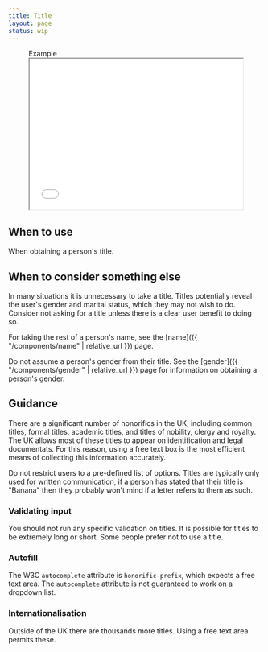 ```yaml
---
title: Title
layout: page
status: wip
---
```


<figure class="iframe">
<figcaption class="iframe__label">
Example
</figcaption>
<iframe class="iframe__frame" src="{{ "/example/title" | relative_url }}" width="100%" height="300"></iframe>
</figure>

## When to use

When obtaining a person's title.

## When to consider something else

In many situations it is unnecessary to take a title. Titles potentially reveal the user's gender and marital status, which they may not wish to do. Consider not asking for a title unless there is a clear user benefit to doing so.

For taking the rest of a person's name, see the [name]({{ "/components/name" | relative_url }}) page.

Do not assume a person's gender from their title. See the [gender]({{ "/components/gender" | relative_url }}) page for information on obtaining a person's gender.

## Guidance

There are a significant number of honorifics in the UK, including common titles, formal titles, academic titles, and titles of nobility, clergy and royalty. The UK allows most of these titles to appear on identification and legal documentats. For this reason, using a free text box is the most efficient means of collecting this information accurately.

Do not restrict users to a pre-defined list of options. Titles are typically only used for written communication, if a person has stated that their title is "Banana" then they probably won't mind if a letter refers to them as such. 

### Validating input

You should not run any specific validation on titles. It is possible for titles to be extremely long or short. Some people prefer not to use a title. 

### Autofill

The W3C `autocomplete` attribute is `honorific-prefix`, which expects a free text area. The `autocomplete` attribute is not guaranteed to work on a dropdown list.

### Internationalisation

Outside of the UK there are thousands more titles. Using a free text area permits these.